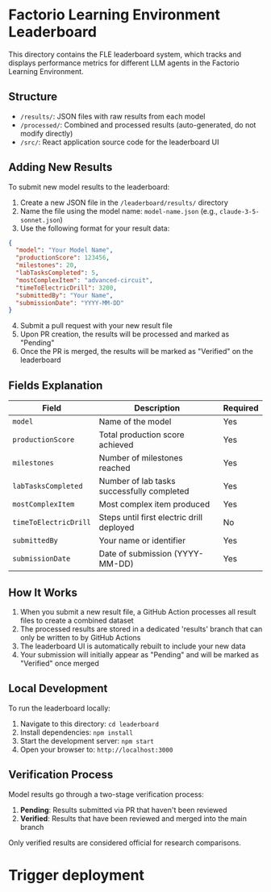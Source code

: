 # Factorio Learning Environment Leaderboard

This directory contains the FLE leaderboard system, which tracks and displays performance metrics for different LLM agents in the Factorio Learning Environment.

## Structure

- `/results/`: JSON files with raw results from each model
- `/processed/`: Combined and processed results (auto-generated, do not modify directly)
- `/src/`: React application source code for the leaderboard UI

## Adding New Results

To submit new model results to the leaderboard:

1. Create a new JSON file in the `/leaderboard/results/` directory
2. Name the file using the model name: `model-name.json` (e.g., `claude-3-5-sonnet.json`)
3. Use the following format for your result data:

```json
{
  "model": "Your Model Name",
  "productionScore": 123456,
  "milestones": 20,
  "labTasksCompleted": 5,
  "mostComplexItem": "advanced-circuit",
  "timeToElectricDrill": 3200,
  "submittedBy": "Your Name",
  "submissionDate": "YYYY-MM-DD"
}
```

4. Submit a pull request with your new result file
5. Upon PR creation, the results will be processed and marked as "Pending"
6. Once the PR is merged, the results will be marked as "Verified" on the leaderboard

## Fields Explanation

| Field | Description | Required |
|-------|-------------|----------|
| `model` | Name of the model | Yes |
| `productionScore` | Total production score achieved | Yes |
| `milestones` | Number of milestones reached | Yes |
| `labTasksCompleted` | Number of lab tasks successfully completed | Yes |
| `mostComplexItem` | Most complex item produced | Yes |
| `timeToElectricDrill` | Steps until first electric drill deployed | No |
| `submittedBy` | Your name or identifier | Yes |
| `submissionDate` | Date of submission (YYYY-MM-DD) | Yes |

## How It Works

1. When you submit a new result file, a GitHub Action processes all result files to create a combined dataset
2. The processed results are stored in a dedicated 'results' branch that can only be written to by GitHub Actions
3. The leaderboard UI is automatically rebuilt to include your new data
4. Your submission will initially appear as "Pending" and will be marked as "Verified" once merged

## Local Development

To run the leaderboard locally:

1. Navigate to this directory: `cd leaderboard`
2. Install dependencies: `npm install`
3. Start the development server: `npm start`
4. Open your browser to: `http://localhost:3000`

## Verification Process

Model results go through a two-stage verification process:
1. **Pending**: Results submitted via PR that haven't been reviewed
2. **Verified**: Results that have been reviewed and merged into the main branch

Only verified results are considered official for research comparisons.
# Trigger deployment
